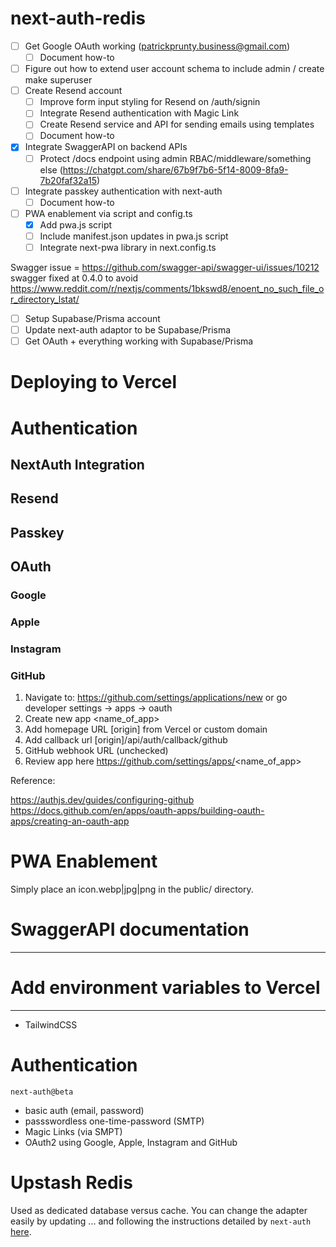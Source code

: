 # next-auth-redis

- [ ] Get Google OAuth working (patrickprunty.business@gmail.com)
  - [ ] Document how-to
- [ ] Figure out how to extend user account schema to include admin / create make superuser
- [ ] Create Resend account
  - [ ] Improve form input styling for Resend on /auth/signin
  - [ ] Integrate Resend authentication with Magic Link
  - [ ] Create Resend service and API for sending emails using templates
  - [ ] Document how-to
- [x] Integrate SwaggerAPI on backend APIs
  - [ ] Protect /docs endpoint using admin RBAC/middleware/something else (https://chatgpt.com/share/67b9f7b6-5f14-8009-8fa9-7b20faf32a15)
- [ ] Integrate passkey authentication with next-auth
  - [ ] Document how-to
- [ ] PWA enablement via script and config.ts
  - [x] Add pwa.js script
  - [ ] Include manifest.json updates in pwa.js script
  - [ ] Integrate next-pwa library in next.config.ts

Swagger issue = https://github.com/swagger-api/swagger-ui/issues/10212
swagger fixed at 0.4.0 to avoid https://www.reddit.com/r/nextjs/comments/1bkswd8/enoent_no_such_file_or_directory_lstat/

- [ ] Setup Supabase/Prisma account
- [ ] Update next-auth adaptor to be Supabase/Prisma
- [ ] Get OAuth + everything working with Supabase/Prisma

# Deploying to Vercel

# Authentication

## NextAuth Integration

## Resend

## Passkey

## OAuth

### Google

### Apple

### Instagram

### GitHub

1. Navigate to: https://github.com/settings/applications/new or go developer settings -> apps -> oauth
2. Create new app <name_of_app>
3. Add homepage URL [origin] from Vercel or custom domain
4. Add callback url [origin]/api/auth/callback/github
5. GitHub webhook URL (unchecked)
6. Review app here https://github.com/settings/apps/<name_of_app>

Reference:

https://authjs.dev/guides/configuring-github
https://docs.github.com/en/apps/oauth-apps/building-oauth-apps/creating-an-oauth-app

# PWA Enablement

Simply place an icon.webp|jpg|png in the public/ directory.

# SwaggerAPI documentation

---

# Add environment variables to Vercel

---

- TailwindCSS

# Authentication

`next-auth@beta`

- basic auth (email, password)
- passswordless one-time-password (SMTP)
- Magic Links (via SMPT)
- OAuth2 using Google, Apple, Instagram and GitHub

# Upstash Redis

Used as dedicated database versus cache. You can change the adapter easily by updating ... and following
the instructions detailed by `next-auth` [here]().
